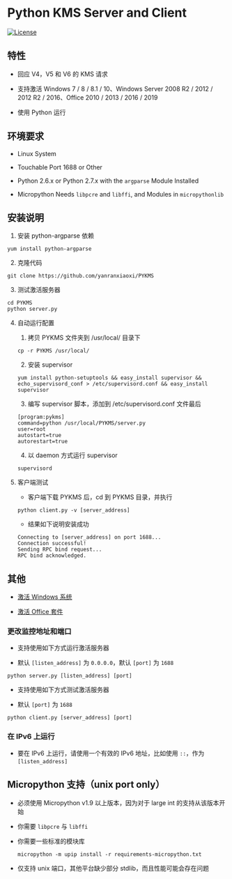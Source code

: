 # Python KMS Server and Client

[![License](https://img.shields.io/badge/license-unlicense-lightgray.svg)](https://github.com/yanranxiaoxi/PYKMS/blob/master/LICENSE)

## 特性

* 回应 V4，V5 和 V6 的 KMS 请求

* 支持激活 Windows 7 / 8 / 8.1 / 10、Windows Server 2008 R2 / 2012 / 2012 R2 / 2016、Office 2010 / 2013 / 2016 / 2019

* 使用 Python 运行

## 环境要求

* Linux System

* Touchable Port 1688 or Other

* Python 2.6.x or Python 2.7.x with the `argparse` Module Installed

* Micropython Needs `libpcre` and `libffi`, and Modules in `micropythonlib`

## 安装说明

1. 安装 python-argparse 依赖

```
yum install python-argparse
```

2. 克隆代码

```
git clone https://github.com/yanranxiaoxi/PYKMS
```

3. 测试激活服务器

```
cd PYKMS
python server.py
```

4. 自动运行配置

   1. 拷贝 PYKMS 文件夹到 /usr/local/ 目录下

   ```
   cp -r PYKMS /usr/local/
   ```

   2. 安装 supervisor

   ```
   yum install python-setuptools && easy_install supervisor && echo_supervisord_conf > /etc/supervisord.conf && easy_install supervisor
   ```

   3. 编写 supervisor 脚本，添加到 /etc/supervisord.conf 文件最后

   ```
   [program:pykms]
   command=python /usr/local/PYKMS/server.py
   user=root
   autostart=true
   autorestart=true
   ```

   4. 以 daemon 方式运行 supervisor

   ```
   supervisord
   ```

5. 客户端测试

   * 客户端下载 PYKMS 后，cd 到 PYKMS 目录，并执行

   ```
   python client.py -v [server_address]
   ```

   * 结果如下说明安装成功

   ```
   Connecting to [server_address] on port 1688...
   Connection successful!
   Sending RPC bind request...
   RPC bind acknowledged.
   ```

## 其他

   * [激活 Windows 系统](https://github.com/yanranxiaoxi/PYKMS/blob/master/README-windows.md)

   * [激活 Office 套件](https://github.com/yanranxiaoxi/PYKMS/blob/master/README-office.md)

### 更改监控地址和端口

* 支持使用如下方式运行激活服务器

* 默认 `[listen_address]` 为 `0.0.0.0`，默认 `[port]` 为 `1688`

```
python server.py [listen_address] [port]
```

* 支持使用如下方式测试激活服务器

* 默认 `[port]` 为 `1688`

```
python client.py [server_address] [port]
```

### 在 IPv6 上运行

* 要在 IPv6 上运行，请使用一个有效的 IPv6 地址，比如使用 `::`，作为 `[listen_address]`

## Micropython 支持（unix port only）

* 必须使用 Micropython v1.9 以上版本，因为对于 large int 的支持从该版本开始

* 你需要 `libpcre` 与 `libffi`

* 你需要一些标准的模块库

   ```
   micropython -m upip install -r requirements-micropython.txt
   ```

* 仅支持 unix 端口，其他平台缺少部分 stdlib，而且性能可能会存在问题
